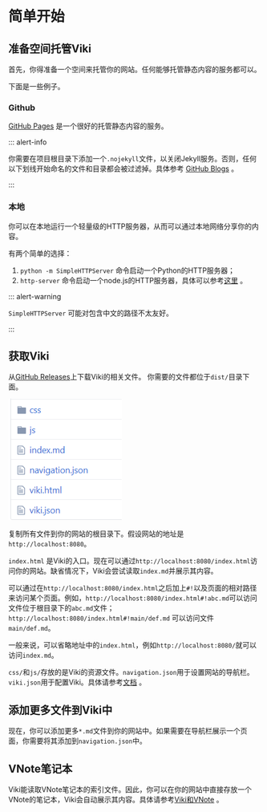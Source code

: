 # 简单开始
## 准备空间托管Viki
首先，你得准备一个空间来托管你的网站。任何能够托管静态内容的服务都可以。

下面是一些例子。

### Github
[GitHub Pages](https://pages.github.com/) 是一个很好的托管静态内容的服务。

::: alert-info

你需要在项目根目录下添加一个`.nojekyll`文件，以关闭Jekyll服务。否则，任何以下划线开始命名的文件和目录都会被过滤掉。具体参考 [GitHub Blogs](https://blog.github.com/2009-12-29-bypassing-jekyll-on-github-pages/) 。

:::

### 本地
你可以在本地运行一个轻量级的HTTP服务器，从而可以通过本地网络分享你的内容。

有两个简单的选择：

1. `python -m SimpleHTTPServer` 命令启动一个Python的HTTP服务器；
2. `http-server` 命令启动一个node.js的HTTP服务器，具体可以参考[这里](https://www.npmjs.com/package/http-server) 。

::: alert-warning

`SimpleHTTPServer` 可能对包含中文的路径不太友好。

:::

## 获取Viki
从[GitHub Releases](https://github.com/vnotex/viki/releases)上下载Viki的相关文件。 你需要的文件都位于`dist/`目录下面。

![Viki Files](_v_images/20181118110442141_26270.png)

复制所有文件到你的网站的根目录下。假设网站的地址是`http://localhost:8080`。

`index.html` 是Viki的入口。现在可以通过`http://localhost:8080/index.html`访问你的网站。缺省情况下，Viki会尝试读取`index.md`并展示其内容。

可以通过在`http://localhost:8080/index.html`之后加上`#!`以及页面的相对路径来访问某个页面。例如，`http://localhost:8080/index.html#!abc.md`可以访问文件位于根目录下的`abc.md`文件；`http://localhost:8080/index.html#!main/def.md` 可以访问文件 `main/def.md`。

一般来说，可以省略地址中的`index.html`，例如`http://localhost:8080/`就可以访问`index.md`。

`css/`和`js/`存放的是Viki的资源文件。`navigation.json`用于设置网站的导航栏。`viki.json`用于配置Viki。具体请参考[文档](docs/vx.json) 。

## 添加更多文件到Viki中
现在，你可以添加更多`*.md`文件到你的网站中。如果需要在导航栏展示一个页面，你需要将其添加到`navigation.json`中。

## VNote笔记本
Viki能读取VNote笔记本的索引文件。因此，你可以在你的网站中直接存放一个VNote的笔记本，Viki会自动展示其内容。具体请参考[Viki和VNote](docs/用户/Viki和VNote.md) 。
